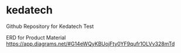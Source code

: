 # kedatech
Github Repository for Kedatech Test

ERD for Product Material
https://app.diagrams.net/#G14eWQyKBUojFty0YF9qufr1OLVv328mTd
